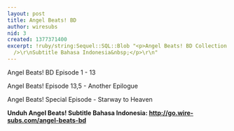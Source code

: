 ```yaml
---
layout: post
title: Angel Beats! BD
author: wiresubs
nid: 3
created: 1377371400
excerpt: !ruby/string:Sequel::SQL::Blob "<p>Angel Beats! BD Collection + Special Episode<br
  />\r\nSubtitle Bahasa Indonesia&nbsp;</p>\r\n"
---
```

<p class="rtecenter">Angel Beats! BD Episode 1 - 13</p>

<p class="rtecenter">Angel Beats! Episode 13,5 - Another Epilogue</p>

<p class="rtecenter">Angel Beats! Special Episode - Starway to Heaven</p>

<p><strong>Unduh Angel Beats! Subtitle Bahasa Indonesia: <a href="http://go.wire-subs.com/angel-beats-bd" target="_blank">http://go.wire-subs.com/angel-beats-bd</a></strong></p>
